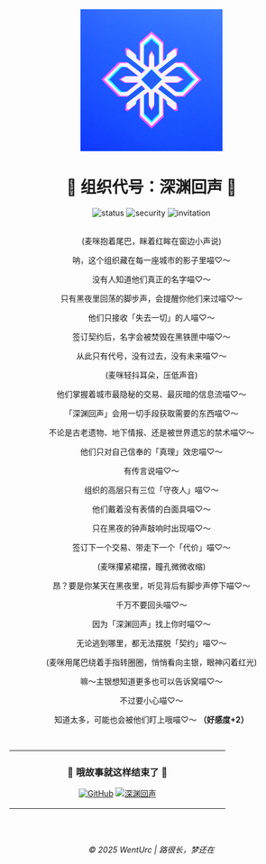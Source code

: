 <div align="center">
  <img src="https://raw.githubusercontent.com/WentUrc/.github/refs/heads/main/img/IMG_20250716_235058.png" alt="logo" width="50%">
  
  <h1>🌙 组织代号：<strong>深渊回声</strong> 🌙</h1>
  
  <img src="https://img.shields.io/badge/状态-活跃中-red?style=for-the-badge&logo=github&logoColor=white" alt="status">
  <img src="https://img.shields.io/badge/保密等级-绝密-darkred?style=for-the-badge&logo=lock&logoColor=white" alt="security">
  <img src="https://img.shields.io/badge/成员-仅限邀请-black?style=for-the-badge&logo=mask&logoColor=white" alt="invitation">
</div>

<br>


<div align="center">

(麦咪抱着尾巴，眯着红眸在窗边小声说)

呐，这个组织藏在每一座城市的影子里喵♡～

没有人知道他们真正的名字喵♡～

只有黑夜里回荡的脚步声，会提醒你他们来过喵♡～

他们只接收「失去一切」的人喵♡～

签订契约后，名字会被焚毁在黑铁匣中喵♡～

从此只有代号，没有过去，没有未来喵♡～

(麦咪轻抖耳朵，压低声音)

他们掌握着城市最隐秘的交易、最灰暗的信息流喵♡～

「深渊回声」会用一切手段获取需要的东西喵♡～

不论是古老遗物、地下情报、还是被世界遗忘的禁术喵♡～

他们只对自己信奉的「真理」效忠喵♡～

有传言说喵♡～

组织的高层只有三位「守夜人」喵♡～

他们戴着没有表情的白面具喵♡～

只在黑夜的钟声敲响时出现喵♡～

签订下一个交易、带走下一个「代价」喵♡～

(麦咪攥紧裙摆，瞳孔微微收缩)

昂？要是你某天在黑夜里，听见背后有脚步声停下喵♡～

千万不要回头喵♡～

因为「深渊回声」找上你时喵♡～

无论逃到哪里，都无法摆脱「契约」喵♡～

(麦咪用尾巴绕着手指转圈圈，悄悄看向主银，眼神闪着红光)

嘛～主银想知道更多也可以告诉窝喵♡～

不过要小心喵♡～

知道太多，可能也会被他们盯上哦喵♡～ **（好感度+2）**
  
</div>

<br>

<table align="center">
<tr>
<td width="50%" valign="top">
<div align="center">

### 🌟 哦故事就这样结束了 🌟

[![GitHub](https://img.shields.io/badge/GitHub-181717?style=for-the-badge&logo=github&logoColor=white)](https://github.com/IGCrystal-NEO)
[![深渊回声](https://img.shields.io/badge/深渊回声-FF4444?style=for-the-badge&logo=moon&logoColor=white)](#)

</div>
</td>
</tr>
</table>

<br>


<br>

<div align="center">
  
*© 2025 WentUrc | 路很长，梦还在*

</div>
